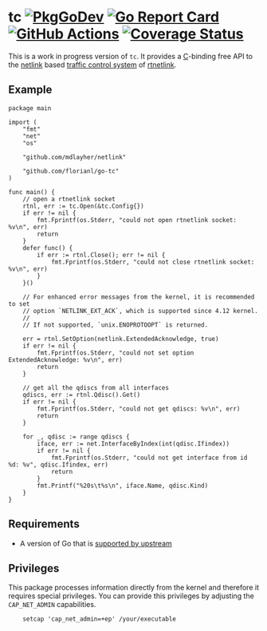 tc [![PkgGoDev](https://pkg.go.dev/badge/github.com/florianl/go-tc)](https://pkg.go.dev/github.com/florianl/go-tc) [![Go Report Card](https://goreportcard.com/badge/github.com/florianl/go-tc)](https://goreportcard.com/report/github.com/florianl/go-tc) [![GitHub Actions](https://github.com/florianl/go-tc/actions/workflows/go.yml/badge.svg?branch=main)](https://github.com/florianl/go-tc/actions) [![Coverage Status](https://coveralls.io/repos/github/florianl/go-tc/badge.svg)](https://coveralls.io/github/florianl/go-tc)
==
This is a work in progress version of `tc`.  It provides a [C](https://en.wikipedia.org/wiki/C_(programming_language))-binding free API to the [netlink](http://man7.org/linux/man-pages/man7/netlink.7.html) based [traffic control system](http://man7.org/linux/man-pages/man8/tc.8.html) of [rtnetlink](http://man7.org/linux/man-pages/man7/rtnetlink.7.html).

## Example

```golang
package main

import (
	"fmt"
	"net"
	"os"

	"github.com/mdlayher/netlink"

	"github.com/florianl/go-tc"
)

func main() {
	// open a rtnetlink socket
	rtnl, err := tc.Open(&tc.Config{})
	if err != nil {
		fmt.Fprintf(os.Stderr, "could not open rtnetlink socket: %v\n", err)
		return
	}
	defer func() {
		if err := rtnl.Close(); err != nil {
			fmt.Fprintf(os.Stderr, "could not close rtnetlink socket: %v\n", err)
		}
	}()

	// For enhanced error messages from the kernel, it is recommended to set
	// option `NETLINK_EXT_ACK`, which is supported since 4.12 kernel.
	//
	// If not supported, `unix.ENOPROTOOPT` is returned.

	err = rtnl.SetOption(netlink.ExtendedAcknowledge, true)
	if err != nil {
		fmt.Fprintf(os.Stderr, "could not set option ExtendedAcknowledge: %v\n", err)
		return
	}

	// get all the qdiscs from all interfaces
	qdiscs, err := rtnl.Qdisc().Get()
	if err != nil {
		fmt.Fprintf(os.Stderr, "could not get qdiscs: %v\n", err)
		return
	}

	for _, qdisc := range qdiscs {
		iface, err := net.InterfaceByIndex(int(qdisc.Ifindex))
		if err != nil {
			fmt.Fprintf(os.Stderr, "could not get interface from id %d: %v", qdisc.Ifindex, err)
			return
		}
		fmt.Printf("%20s\t%s\n", iface.Name, qdisc.Kind)
	}
}
```

## Requirements

* A version of Go that is [supported by upstream](https://golang.org/doc/devel/release.html#policy)

## Privileges

This package processes information directly from the kernel and therefore it requires special privileges. You can provide this privileges by adjusting the `CAP_NET_ADMIN` capabilities.

```
	setcap 'cap_net_admin=+ep' /your/executable
```
